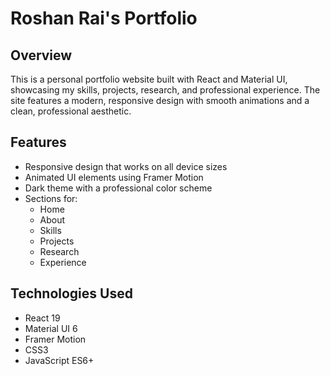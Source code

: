 # Roshan Rai's Portfolio

## Overview

This is a personal portfolio website built with React and Material UI, showcasing my skills, projects, research, and professional experience. The site features a modern, responsive design with smooth animations and a clean, professional aesthetic.


## Features

- Responsive design that works on all device sizes
- Animated UI elements using Framer Motion
- Dark theme with a professional color scheme
- Sections for:
  - Home
  - About
  - Skills
  - Projects
  - Research
  - Experience

## Technologies Used
- React 19
- Material UI 6
- Framer Motion
- CSS3
- JavaScript ES6+